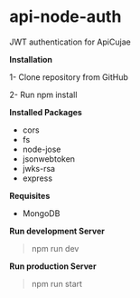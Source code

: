 # api-node-auth
JWT authentication for ApiCujae 

**Installation**

1- Clone repository from GitHub

2- Run npm install 

**Installed Packages**
* cors
* fs
* node-jose
* jsonwebtoken
* jwks-rsa
* express

**Requisites**  
* MongoDB

**Run development Server**
>npm run dev

**Run production Server**
>npm run start
